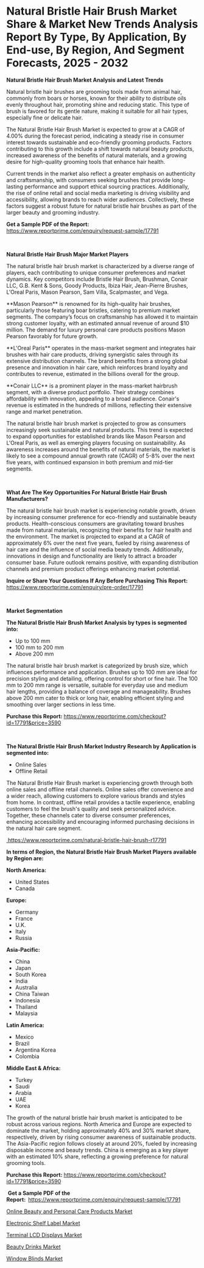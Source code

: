 <p><h1>Natural Bristle Hair Brush Market Share & Market New Trends Analysis Report By Type, By Application, By End-use, By Region, And Segment Forecasts, 2025 - 2032</h1></p><p><strong>Natural Bristle Hair Brush Market Analysis and Latest Trends</strong></p>
<p><p>Natural bristle hair brushes are grooming tools made from animal hair, commonly from boars or horses, known for their ability to distribute oils evenly throughout hair, promoting shine and reducing static. This type of brush is favored for its gentle nature, making it suitable for all hair types, especially fine or delicate hair.</p><p>The Natural Bristle Hair Brush Market is expected to grow at a CAGR of 4.00% during the forecast period, indicating a steady rise in consumer interest towards sustainable and eco-friendly grooming products. Factors contributing to this growth include a shift towards natural beauty products, increased awareness of the benefits of natural materials, and a growing desire for high-quality grooming tools that enhance hair health. </p><p>Current trends in the market also reflect a greater emphasis on authenticity and craftsmanship, with consumers seeking brushes that provide long-lasting performance and support ethical sourcing practices. Additionally, the rise of online retail and social media marketing is driving visibility and accessibility, allowing brands to reach wider audiences. Collectively, these factors suggest a robust future for natural bristle hair brushes as part of the larger beauty and grooming industry.</p></p>
<p><strong>Get a Sample PDF of the Report:&nbsp;</strong> <a href="https://www.reportprime.com/enquiry/request-sample/17791?utm_campaign=2010&utm_medium=2&utm_source=Github&utm_content=ia&utm_term=18032025&utm_id=natural-bristle-hair-brush">https://www.reportprime.com/enquiry/request-sample/17791</a></p>
<p>&nbsp;</p>
<p><strong>Natural Bristle Hair Brush Major Market Players</strong></p>
<p><p>The natural bristle hair brush market is characterized by a diverse range of players, each contributing to unique consumer preferences and market dynamics. Key competitors include Bristle Hair Brush, Brushman, Conair LLC, G.B. Kent & Sons, Goody Products, Ibiza Hair, Jean-Pierre Brushes, L'Oreal Paris, Mason Pearson, Sam Villa, Scalpmaster, and Vega.</p><p>**Mason Pearson** is renowned for its high-quality hair brushes, particularly those featuring boar bristles, catering to premium market segments. The company’s focus on craftsmanship has allowed it to maintain strong customer loyalty, with an estimated annual revenue of around $10 million. The demand for luxury personal care products positions Mason Pearson favorably for future growth.</p><p>**L'Oreal Paris** operates in the mass-market segment and integrates hair brushes with hair care products, driving synergistic sales through its extensive distribution channels. The brand benefits from a strong global presence and innovation in hair care, which reinforces brand loyalty and contributes to revenue, estimated in the billions overall for the group.</p><p>**Conair LLC** is a prominent player in the mass-market hairbrush segment, with a diverse product portfolio. Their strategy combines affordability with innovation, appealing to a broad audience. Conair's revenue is estimated in the hundreds of millions, reflecting their extensive range and market penetration.</p><p>The natural bristle hair brush market is projected to grow as consumers increasingly seek sustainable and natural products. This trend is expected to expand opportunities for established brands like Mason Pearson and L'Oreal Paris, as well as emerging players focusing on sustainability. As awareness increases around the benefits of natural materials, the market is likely to see a compound annual growth rate (CAGR) of 5-8% over the next five years, with continued expansion in both premium and mid-tier segments.</p></p>
<p>&nbsp;</p>
<p><strong>What Are The Key Opportunities For Natural Bristle Hair Brush Manufacturers?</strong></p>
<p><p>The natural bristle hair brush market is experiencing notable growth, driven by increasing consumer preference for eco-friendly and sustainable beauty products. Health-conscious consumers are gravitating toward brushes made from natural materials, recognizing their benefits for hair health and the environment. The market is projected to expand at a CAGR of approximately 6% over the next five years, fueled by rising awareness of hair care and the influence of social media beauty trends. Additionally, innovations in design and functionality are likely to attract a broader consumer base. Future outlook remains positive, with expanding distribution channels and premium product offerings enhancing market potential.</p></p>
<p><strong>Inquire or Share Your Questions If Any Before Purchasing This Report:</strong> <a href="https://www.reportprime.com/enquiry/pre-order/17791?utm_campaign=2010&utm_medium=2&utm_source=Github&utm_content=ia&utm_term=18032025&utm_id=natural-bristle-hair-brush">https://www.reportprime.com/enquiry/pre-order/17791</a></p>
<p>&nbsp;</p>
<p><strong>Market Segmentation</strong></p>
<p><strong>The Natural Bristle Hair Brush Market Analysis by types is segmented into:</strong></p>
<p><ul><li>Up to 100 mm</li><li>100 mm to 200 mm</li><li>Above 200 mm</li></ul></p>
<p><p>The natural bristle hair brush market is categorized by brush size, which influences performance and application. Brushes up to 100 mm are ideal for precision styling and detailing, offering control for short or fine hair. The 100 mm to 200 mm range is versatile, suitable for everyday use and medium hair lengths, providing a balance of coverage and manageability. Brushes above 200 mm cater to thick or long hair, enabling efficient styling and smoothing over larger sections in less time.</p></p>
<p><strong>Purchase this Report:&nbsp;</strong><a href="https://www.reportprime.com/checkout?id=17791&price=3590&utm_campaign=2010&utm_medium=2&utm_source=Github&utm_content=ia&utm_term=18032025&utm_id=natural-bristle-hair-brush">https://www.reportprime.com/checkout?id=17791&price=3590</a></p>
<p>&nbsp;</p>
<p><strong>The Natural Bristle Hair Brush Market Industry Research by Application is segmented into:</strong></p>
<p><ul><li>Online Sales</li><li>Offline Retail</li></ul></p>
<p><p>The Natural Bristle Hair Brush market is experiencing growth through both online sales and offline retail channels. Online sales offer convenience and a wider reach, allowing customers to explore various brands and styles from home. In contrast, offline retail provides a tactile experience, enabling customers to feel the brush's quality and seek personalized advice. Together, these channels cater to diverse consumer preferences, enhancing accessibility and encouraging informed purchasing decisions in the natural hair care segment.</p></p>
<p><a href="https://www.reportprime.com/natural-bristle-hair-brush-r17791?utm_campaign=2010&utm_medium=2&utm_source=Github&utm_content=ia&utm_term=18032025&utm_id=natural-bristle-hair-brush">&nbsp;https://www.reportprime.com/natural-bristle-hair-brush-r17791</a></p>
<p><strong>In terms of Region, the Natural Bristle Hair Brush Market Players available by Region are:</strong></p>
<p>
    <p> <strong> North America: </strong>
        <ul>
            <li>United States</li>
            <li>Canada</li>
        </ul>
        </p> 
    <p> <strong> Europe: </strong>
        <ul>
            <li>Germany</li>
            <li>France</li>
            <li>U.K.</li>
            <li>Italy</li>
            <li>Russia</li>
        </ul>
        </p> 
    <p> <strong> Asia-Pacific: </strong>
        <ul>
            <li>China</li>
            <li>Japan</li>
            <li>South Korea</li>
            <li>India</li>
            <li>Australia</li>
            <li>China Taiwan</li>
            <li>Indonesia</li>
            <li>Thailand</li>
            <li>Malaysia</li>
        </ul>
        </p> 
    <p> <strong> Latin America: </strong>
        <ul>
            <li>Mexico</li>
            <li>Brazil</li>
            <li>Argentina Korea</li>
            <li>Colombia</li>
        </ul>
        </p> 
    <p> <strong> Middle East & Africa: </strong>
        <ul>
            <li>Turkey</li>
            <li>Saudi</li>
            <li>Arabia</li>
            <li>UAE</li>
            <li>Korea</li>
        </ul>
    </p>
    </p>
<p><p>The growth of the natural bristle hair brush market is anticipated to be robust across various regions. North America and Europe are expected to dominate the market, holding approximately 40% and 30% market share, respectively, driven by rising consumer awareness of sustainable products. The Asia-Pacific region follows closely at around 20%, fueled by increasing disposable income and beauty trends. China is emerging as a key player with an estimated 10% share, reflecting a growing preference for natural grooming tools.</p></p>
<p><strong>Purchase this Report: </strong><a href="https://www.reportprime.com/checkout?id=17791&price=3590&utm_campaign=2010&utm_medium=2&utm_source=Github&utm_content=ia&utm_term=18032025&utm_id=natural-bristle-hair-brush">https://www.reportprime.com/checkout?id=17791&price=3590</a></p>
<p>&nbsp;<strong>Get a Sample PDF of the Report:&nbsp;&nbsp;</strong><a href="https://www.reportprime.com/enquiry/request-sample/17791?utm_campaign=2010&utm_medium=2&utm_source=Github&utm_content=ia&utm_term=18032025&utm_id=natural-bristle-hair-brush">https://www.reportprime.com/enquiry/request-sample/17791</a></p>
<p><strong></strong></p>
<p><p><a href="https://github.com/norbyboyse4d/Market-Research-Report-List-1/blob/main/online-beauty-and-personal-care-products-market.md?utm_campaign=2010&utm_medium=2&utm_source=Github&utm_content=ia&utm_term=18032025&utm_id=natural-bristle-hair-brush">Online Beauty and Personal Care Products Market</a></p><p><a href="https://github.com/jemalapoilly/Market-Research-Report-List-1/blob/main/electronic-shelf-label-market.md?utm_campaign=2010&utm_medium=2&utm_source=Github&utm_content=ia&utm_term=18032025&utm_id=natural-bristle-hair-brush">Electronic Shelf Label Market</a></p><p><a href="https://github.com/matotwipff14/Market-Research-Report-List-1/blob/main/terminal-lcd-displays-market.md?utm_campaign=2010&utm_medium=2&utm_source=Github&utm_content=ia&utm_term=18032025&utm_id=natural-bristle-hair-brush">Terminal LCD Displays Market</a></p><p><a href="https://github.com/oatisorenscl/Market-Research-Report-List-1/blob/main/beauty-drinks-market.md?utm_campaign=2010&utm_medium=2&utm_source=Github&utm_content=ia&utm_term=18032025&utm_id=natural-bristle-hair-brush">Beauty Drinks Market</a></p><p><a href="https://github.com/shapurforouz/Market-Research-Report-List-1/blob/main/window-blinds-market.md?utm_campaign=2010&utm_medium=2&utm_source=Github&utm_content=ia&utm_term=18032025&utm_id=natural-bristle-hair-brush">Window Blinds Market</a></p></p>